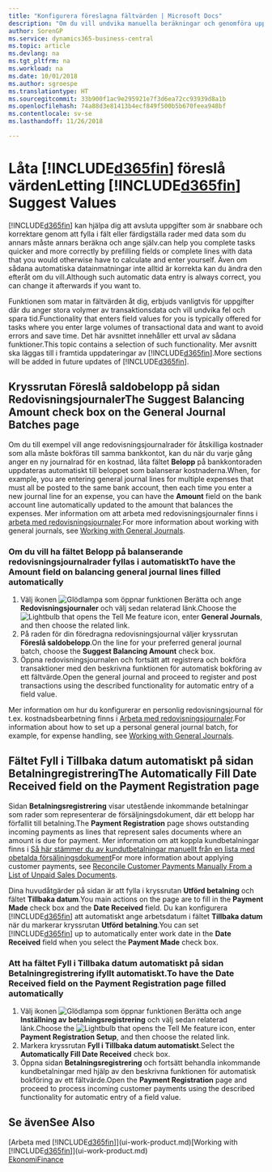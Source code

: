 ```yaml
---
title: "Konfigurera föreslagna fältvärden | Microsoft Docs"
description: "Om du vill undvika manuella beräkningar och genomföra uppgifter snabbt och effektivt ställer du in automatisk datainmatning så att Business Central fyller i fälten."
author: SorenGP
ms.service: dynamics365-business-central
ms.topic: article
ms.devlang: na
ms.tgt_pltfrm: na
ms.workload: na
ms.date: 10/01/2018
ms.author: sgroespe
ms.translationtype: HT
ms.sourcegitcommit: 33b900f1ac9e295921e7f3d6ea72cc93939d8a1b
ms.openlocfilehash: 74a88d3e81413b4ecf849f500b5b670feea948bf
ms.contentlocale: sv-se
ms.lasthandoff: 11/26/2018

---
```

# <a name="letting-included365finincludesd365finmdmd-suggest-values"></a><span data-ttu-id="7aa3e-103">Låta [!INCLUDE[d365fin](includes/d365fin_md.md)] föreslå värden</span><span class="sxs-lookup"><span data-stu-id="7aa3e-103">Letting [!INCLUDE[d365fin](includes/d365fin_md.md)] Suggest Values</span></span>
[!INCLUDE[d365fin](includes/d365fin_md.md)] <span data-ttu-id="7aa3e-104">kan hjälpa dig att avsluta uppgifter som är snabbare och korrektare genom att fylla i fält eller färdigställa rader med data som du annars måste annars beräkna och ange själv.</span><span class="sxs-lookup"><span data-stu-id="7aa3e-104">can help you complete tasks quicker and more correctly by prefilling fields or complete lines with data that you would otherwise have to calculate and enter yourself.</span></span> <span data-ttu-id="7aa3e-105">Även om sådana automatiska datainmatningar inte alltid är korrekta kan du ändra den efteråt om du vill.</span><span class="sxs-lookup"><span data-stu-id="7aa3e-105">Although such automatic data entry is always correct, you can change it afterwards if you want to.</span></span>

<span data-ttu-id="7aa3e-106">Funktionen som matar in fältvärden åt dig, erbjuds vanligtvis för uppgifter där du anger stora volymer av transaktionsdata och vill undvika fel och spara tid.</span><span class="sxs-lookup"><span data-stu-id="7aa3e-106">Functionality that enters field values for you is typically offered for tasks where you enter large volumes of transactional data and want to avoid errors and save time.</span></span> <span data-ttu-id="7aa3e-107">Det här avsnittet innehåller ett urval av sådana funktioner.</span><span class="sxs-lookup"><span data-stu-id="7aa3e-107">This topic contains a selection of such functionality.</span></span> <span data-ttu-id="7aa3e-108">Mer avsnitt ska läggas till i framtida uppdateringar av [!INCLUDE[d365fin](includes/d365fin_md.md)].</span><span class="sxs-lookup"><span data-stu-id="7aa3e-108">More sections will be added in future updates of [!INCLUDE[d365fin](includes/d365fin_md.md)].</span></span>

## <a name="the-suggest-balancing-amount-check-box-on-the-general-journal-batches-page"></a><span data-ttu-id="7aa3e-109">Kryssrutan **Föreslå saldobelopp** på sidan **Redovisningsjournaler**</span><span class="sxs-lookup"><span data-stu-id="7aa3e-109">The **Suggest Balancing Amount** check box on the **General Journal Batches** page</span></span>
<span data-ttu-id="7aa3e-110">Om du till exempel vill ange redovisningsjournalrader för åtskilliga kostnader som alla måste bokföras till samma bankkontot, kan du när du varje gång anger en ny journalrad för en kostnad, låta fältet **Belopp** på bankkontoraden uppdateras automatiskt till beloppet som balanserar kostnaderna.</span><span class="sxs-lookup"><span data-stu-id="7aa3e-110">When, for example, you are entering general journal lines for multiple expenses that must all be posted to the same bank account, then each time you enter a new journal line for an expense, you can have the **Amount** field on the bank account line automatically updated to the amount that balances the expenses.</span></span> <span data-ttu-id="7aa3e-111">Mer information om att arbeta med redovisningsjournaler finns i [arbeta med redovisningsjournaler](ui-work-general-journals.md).</span><span class="sxs-lookup"><span data-stu-id="7aa3e-111">For more information about working with general journals, see [Working with General Journals](ui-work-general-journals.md).</span></span>

### <a name="to-have-the-amount-field-on-balancing-general-journal-lines-filled-automatically"></a><span data-ttu-id="7aa3e-112">Om du vill ha fältet **Belopp** på balanserande redovisningsjournalrader fyllas i automatiskt</span><span class="sxs-lookup"><span data-stu-id="7aa3e-112">To have the **Amount** field on balancing general journal lines filled automatically</span></span>
1. <span data-ttu-id="7aa3e-113">Välj ikonen ![Glödlampa som öppnar funktionen Berätta](media/ui-search/search_small.png "Berätta vad du vill göra") och ange **Redovisningsjournaler** och välj sedan relaterad länk.</span><span class="sxs-lookup"><span data-stu-id="7aa3e-113">Choose the ![Lightbulb that opens the Tell Me feature](media/ui-search/search_small.png "Tell me what you want to do") icon, enter **General Journals**, and then choose the related link.</span></span>
2. <span data-ttu-id="7aa3e-114">På raden för din föredragna redovisningsjournal väljer kryssrutan **Föreslå saldobelopp**.</span><span class="sxs-lookup"><span data-stu-id="7aa3e-114">On the line for your preferred general journal batch, choose the **Suggest Balancing Amount** check box.</span></span>
3. <span data-ttu-id="7aa3e-115">Öppna redovisningsjournalen och fortsätt att registrera och bokföra transaktioner med den beskrivna funktionen för automatisk bokföring av ett fältvärde.</span><span class="sxs-lookup"><span data-stu-id="7aa3e-115">Open the general journal and proceed to register and post transactions using the described functionality for automatic entry of a field value.</span></span>       

<span data-ttu-id="7aa3e-116">Mer information om hur du konfigurerar en personlig redovisningsjournal för t.ex. kostnadsbearbetning finns i [Arbeta med redovisningsjournaler](ui-work-general-journals.md).</span><span class="sxs-lookup"><span data-stu-id="7aa3e-116">For information about how to set up a personal general journal batch, for example, for expense handling, see [Working with General Journals](ui-work-general-journals.md).</span></span>

## <a name="the-automatically-fill-date-received-field-on-the-payment-registration-page"></a><span data-ttu-id="7aa3e-117">Fältet **Fyll i Tillbaka datum automatiskt** på sidan **Betalningregistrering**</span><span class="sxs-lookup"><span data-stu-id="7aa3e-117">The **Automatically Fill Date Received** field on the **Payment Registration** page</span></span>
<span data-ttu-id="7aa3e-118">Sidan **Betalningsregistrering** visar utestående inkommande betalningar som rader som representerar de försäljningsdokument, där ett belopp har förfallit till betalning.</span><span class="sxs-lookup"><span data-stu-id="7aa3e-118">The **Payment Registration** page shows outstanding incoming payments as lines that represent sales documents where an amount is due for payment.</span></span> <span data-ttu-id="7aa3e-119">Mer information om att koppla kundbetalningar finns i [Så här stämmer du av kundutbetalningar manuellt från en lista med obetalda försäljningsdokument](receivables-how-reconcile-customer-payments-list-unpaid-sales-documents.md)</span><span class="sxs-lookup"><span data-stu-id="7aa3e-119">For more information about applying customer payments, see [Reconcile Customer Payments Manually From a List of Unpaid Sales Documents](receivables-how-reconcile-customer-payments-list-unpaid-sales-documents.md).</span></span>

<span data-ttu-id="7aa3e-120">Dina huvudåtgärder på sidan är att fylla i kryssrutan **Utförd betalning** och fältet **Tillbaka datum**.</span><span class="sxs-lookup"><span data-stu-id="7aa3e-120">You main actions on the page are to fill in the **Payment Made** check box and the **Date Received** field.</span></span> <span data-ttu-id="7aa3e-121">Du kan konfigurera [!INCLUDE[d365fin](includes/d365fin_md.md)] att automatiskt ange arbetsdatum i fältet **Tillbaka datum** när du markerar kryssrutan **Utförd betalning**.</span><span class="sxs-lookup"><span data-stu-id="7aa3e-121">You can set [!INCLUDE[d365fin](includes/d365fin_md.md)] up to automatically enter work date in the **Date Received** field when you select the **Payment Made** check box.</span></span>

### <a name="to-have-the-date-received-field-on-the-payment-registration-page-filled-automatically"></a><span data-ttu-id="7aa3e-122">Att ha fältet **Fyll i Tillbaka datum automatiskt** på sidan **Betalningregistrering** ifyllt automatiskt.</span><span class="sxs-lookup"><span data-stu-id="7aa3e-122">To have the **Date Received** field on the **Payment Registration** page filled automatically</span></span>
1. <span data-ttu-id="7aa3e-123">Välj ikonen ![Glödlampa som öppnar funktionen Berätta](media/ui-search/search_small.png "Berätta vad du vill göra") och ange **Inställning av betalningsregistrering** och välj sedan relaterad länk.</span><span class="sxs-lookup"><span data-stu-id="7aa3e-123">Choose the ![Lightbulb that opens the Tell Me feature](media/ui-search/search_small.png "Tell me what you want to do") icon, enter **Payment Registration Setup**, and then choose the related link.</span></span>
2. <span data-ttu-id="7aa3e-124">Markera kryssrutan **Fyll i Tillbaka datum automatiskt**.</span><span class="sxs-lookup"><span data-stu-id="7aa3e-124">Select the **Automatically Fill Date Received** check box.</span></span>
3. <span data-ttu-id="7aa3e-125">Öppna sidan **Betalningsregistrering** och fortsätt behandla inkommande kundbetalningar med hjälp av den beskrivna funktionen för automatisk bokföring av ett fältvärde.</span><span class="sxs-lookup"><span data-stu-id="7aa3e-125">Open the **Payment Registration** page and proceed to process incoming customer payments using the described functionality for automatic entry of a field value.</span></span>

## <a name="see-also"></a><span data-ttu-id="7aa3e-126">Se även</span><span class="sxs-lookup"><span data-stu-id="7aa3e-126">See Also</span></span>
<span data-ttu-id="7aa3e-127">[Arbeta med [!INCLUDE[d365fin](includes/d365fin_md.md)]](ui-work-product.md)</span><span class="sxs-lookup"><span data-stu-id="7aa3e-127">[Working with [!INCLUDE[d365fin](includes/d365fin_md.md)]](ui-work-product.md)</span></span>  
[<span data-ttu-id="7aa3e-128">Ekonomi</span><span class="sxs-lookup"><span data-stu-id="7aa3e-128">Finance</span></span>](finance.md)

